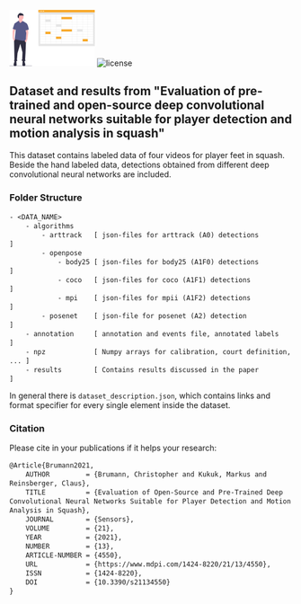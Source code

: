 ![logo](logo.png)
![license](https://img.shields.io/badge/License-GPLV3-green)

## Dataset and results from "Evaluation of pre-trained and open-source deep convolutional neural networks suitable for player detection and motion analysis in squash"

This dataset contains labeled data of four videos for player feet in squash. Beside the hand labeled data, detections obtained from different deep convolutional neural networks are included.

### Folder Structure
```
- <DATA_NAME>
    - algorithms
        - arttrack   [ json-files for arttrack (A0) detections             ]
        - openpose
            - body25 [ json-files for body25 (A1F0) detections             ]
            - coco   [ json-files for coco (A1F1) detections               ]
            - mpi    [ json-files for mpii (A1F2) detections               ]
        - posenet    [ json-file for posenet (A2) detection                ]
    - annotation     [ annotation and events file, annotated labels        ]
    - npz            [ Numpy arrays for calibration, court definition, ... ]
    - results        [ Contains results discussed in the paper             ]
```

In general there is `dataset_description.json`, which contains links and
format specifier for every single element inside the dataset.

### Citation
Please cite in your publications if it helps your research:
    
    @Article{Brumann2021,
        AUTHOR         = {Brumann, Christopher and Kukuk, Markus and Reinsberger, Claus},
        TITLE          = {Evaluation of Open-Source and Pre-Trained Deep Convolutional Neural Networks Suitable for Player Detection and Motion Analysis in Squash},
        JOURNAL        = {Sensors},
        VOLUME         = {21},
        YEAR           = {2021},
        NUMBER         = {13},
        ARTICLE-NUMBER = {4550},
        URL            = {https://www.mdpi.com/1424-8220/21/13/4550},
        ISSN           = {1424-8220},
        DOI            = {10.3390/s21134550}
    }
